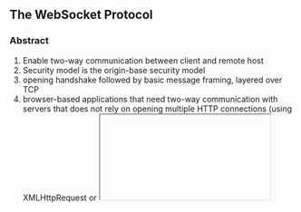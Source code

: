 
## The WebSocket Protocol

### Abstract
1. Enable two-way communication between client and remote host
2. Security model is the origin-base security model
3. opening handshake followed by basic message framing, layered over TCP
4. browser-based applications that need two-way communication with servers that does not rely on opening multiple HTTP connections
(using XMLHttpRequest or <iframe>s and long polling)

### Introduction
#### Background(reason)
historically, creating web application that need bidirectional communication between client and server,
always required an abuse of HTTP to poll the server for updates.

problems:
1. server has to use different tcp connections, one for sending, new one for incoming message
2. http protocol has a high overhead, for the each http header
3. client side is forced to maintain a mapping from the outgoing connections to the incoming connection to track replies

#### Protocol Overview
two parts: a handshake and the data transfer

example protocol:
```c 
//client
GET /chat HTTP/1.1
Host: server.example.com
Upgrade: websocket
Connection: Upgrade
Sec-WebSocket-Key: dGhlIHNhbXBsZSBub25jZQ==
Origin: http://example.com
Sec-WebSocket-Protocol: chat, superchat
Sec-WebSocket-Version: 13

//server
HTTP/1.1 101 Switching Protocols
Upgrade: websocket
Connection: Upgrade
Sec-WebSocket-Accept: s3pPLMBiTxaQ9kYGzzhZRbK+xOo=
Sec-WebSocket-Protocol: chat
```

1. client and server both sent their handshakes
2. handshakes was successful, data transfer part starts
3. client and server transfer data back and forth
4. a message is composed of one or more frames

frame-type:
1. textual data
2. binary data
3. control frames (protocol-level signaling)

#### Opening Handshake
opening handshake is intended to be compatible with http-based server-side and intermediaries
the WebSocket client's handshake is an http upgrade request:
```c 
GET /chat HTTP/1.1
Host: server.example.com
Upgrade: websocket
Connection: Upgrade
Sec-WebSocket-Key: dGhlIHNhbXBsZSBub25jZQ==
Origin: http://example.com
Sec-WebSocket-Protocol: chat, superchat
Sec-WebSocket-Version: 13
```
Sec-WebSocket-Protocol --> subprotocols are acceptable to the client

server has to proved to the client that it received the client's WebSocket handshake
1. Sec-WebSocket-Key
2. GUID
3. SHA-1 hash, base64-encoded return Sec-WebSocket-Accept

```c 
Sec-WebSocket-Key: dGhlIHNhbXBsZSBub25jZQ==
GUID: 258EAFA5-E914-47DA-95CA-C5AB0DC85B11
Combine: dGhlIHNhbXBsZSBub25jZQ==258EAFA5-E914-47DA-95CAC5AB0DC85B11
SHA-1: 0xb3 0x7a 0x4f 0x2c 0xc0 0x62 0x4f 0x16 0x90 0xf6
       0x46 0x06 0xcf 0x38 0x59 0x45 0xb2 0xbe 0xc4 0xea
base64-encoded: s3pPLMBiTxaQ9kYGzzhZRbK+xOo=
```

Status line: HTTP/1.1 101 Switching Protocols
Connection and Upgrade head fields complete the HTTP Upgrade:
```c 
HTTP/1.1 101 Switching Protocols
Upgrade: websocket
Connection: Upgrade
Sec-WebSocket-Accept: s3pPLMBiTxaQ9kYGzzhZRbK+xOo=
```

Sec-WebSocket-Accept && Status Code

can also use _set_cookies

#### Closing Handshake
Either peer can send a control frame with data containing a specified 
control sequence to begin the closing handshake.
Upon receiving such a frame, the other peer sends a Close frame in response
, if it hasn't already sent one.
After sending a control frame indicating the connection should be closed, a peer does not send any further data
after receiving a control frame indicating the connection should be closed, a peer discards any further data received

#### Design Philosophy
The WebSocket Protocol is designed on the principle that there should the minimal framing(the only framing that exists 
is to make the protocol frame-based instead of stream-based and to support a distinction between Unicode text and Binary frames).
It is expected that metadata would be layered on top of WebSocket by the application layer.

Conceptually, WebSocket is really just a layer on top of TCP that does the following:
1. adds a web origin-based security model for browsers
2. adds an addressing and protocol naming mechanism to support multiple services on one port and 
multiple host names on one IP address
3. layers a framing mechanism on top of TCP to get back to the IP packet mechanism that TCP is built on,
but without length limits
4. includes an additional closing handshake in-band that is designed to work in the presence of proxies
and other intermediaries

make the thing protocol, meanwhile using the http existing power such as proxy

#### Security Model
origin based browsers, attacker can't change the Sec-X headers

#### Relationship to TCP and HTTP
The WebSocket Protocol is an independent TCP-based protocol. Its only relationship to http is that
its handshake is interpreted by http servers as an upgrade request.
By default, the WebSocket Protocol uses port 80 for regular connections and port 443 for TLS.

#### Establishing a Connection
one single servers with all traffic
multiple servers to manage all traffic

#### SubProtocols Using the WebSocket Protocol
The client can request that the server use a specific subprotocol by including the Sec-WebSocket-Protocol field in 
its handshake. If specified, the server needs to include the same field and one of the selected subprotocol values in
its response.


### Conformance Requirements





